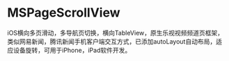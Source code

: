 # MSPageScrollView
iOS横向多页滑动，多导航页切换，横向TableView，原生乐视视频频道页框架，类似网易新闻，腾讯新闻手机客户端交互方式，已添加autoLayout自动布局，适应设备旋转，可用于iPhone，iPad软件开发。
